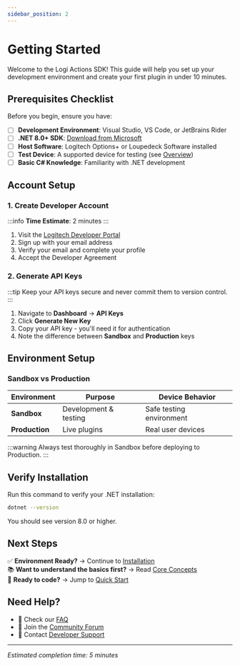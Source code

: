 ```yaml
---
sidebar_position: 2
---
```


# Getting Started

Welcome to the Logi Actions SDK! This guide will help you set up your development environment and create your first plugin in under 10 minutes.

## Prerequisites Checklist

Before you begin, ensure you have:

- [ ] **Development Environment**: Visual Studio, VS Code, or JetBrains Rider
- [ ] **.NET 8.0+ SDK**: [Download from Microsoft](https://dotnet.microsoft.com/download/dotnet/8.0)
- [ ] **Host Software**: Logitech Options+ or Loupedeck Software installed
- [ ] **Test Device**: A supported device for testing (see [Overview](./overview.md#supported-devices))
- [ ] **Basic C# Knowledge**: Familiarity with .NET development

## Account Setup

### 1. Create Developer Account

:::info
**Time Estimate**: 2 minutes
:::

1. Visit the [Logitech Developer Portal](https://developer.logitech.com)
2. Sign up with your email address
3. Verify your email and complete your profile
4. Accept the Developer Agreement

### 2. Generate API Keys

:::tip
Keep your API keys secure and never commit them to version control.
:::

1. Navigate to **Dashboard** → **API Keys**
2. Click **Generate New Key**
3. Copy your API key - you'll need it for authentication
4. Note the difference between **Sandbox** and **Production** keys

## Environment Setup

### Sandbox vs Production

| Environment | Purpose | Device Behavior |
|-------------|---------|-----------------|
| **Sandbox** | Development & testing | Safe testing environment |
| **Production** | Live plugins | Real user devices |

:::warning
Always test thoroughly in Sandbox before deploying to Production.
:::

## Verify Installation

Run this command to verify your .NET installation:

```bash
dotnet --version
```

You should see version 8.0 or higher.

## Next Steps

✅ **Environment Ready?** → Continue to [Installation](./installation.md)  
📚 **Want to understand the basics first?** → Read [Core Concepts](./core-concepts/objects.md)  
🚀 **Ready to code?** → Jump to [Quick Start](./quick-start.md)

## Need Help?

- 📖 Check our [FAQ](./faq.md)
- 💬 Join the [Community Forum](https://community.logitech.com/developers)
- 📧 Contact [Developer Support](./support.md)

---

*Estimated completion time: 5 minutes*